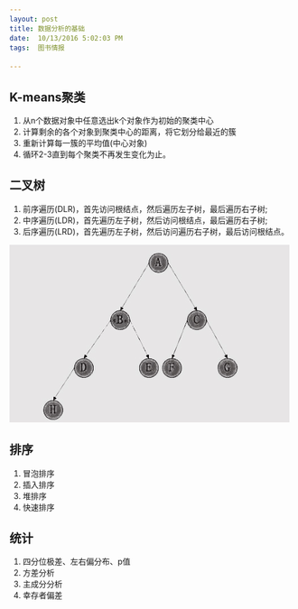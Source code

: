 ```yaml
---
layout: post
title: 数据分析的基础
date:  10/13/2016 5:02:03 PM 
tags:  图书情报

---
```


## K-means聚类

1. 从n个数据对象中任意选出k个对象作为初始的聚类中心
2. 计算剩余的各个对象到聚类中心的距离，将它划分给最近的簇
3. 重新计算每一簇的平均值(中心对象)
4. 循环2-3直到每个聚类不再发生变化为止。

## 二叉树

1. 前序遍历(DLR)，首先访问根结点，然后遍历左子树，最后遍历右子树;
2. 中序遍历(LDR)，首先遍历左子树，然后访问根结点，最后遍历右子树;
3. 后序遍历(LRD)，首先遍历左子树，然后访问遍历右子树，最后访问根结点。

<p><img src="/images/2cha.jpg"                                     small="0" /><br /></p>

## 排序

1. 冒泡排序
2. 插入排序
3. 堆排序
4. 快速排序

## 统计

1. 四分位极差、左右偏分布、p值
2. 方差分析
3. 主成分分析
4. 幸存者偏差

